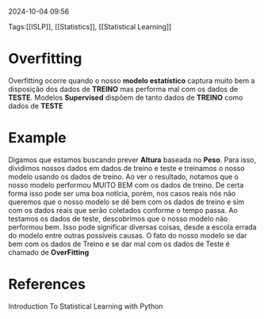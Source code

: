 2024-10-04 09:56

Tags:[[ISLP]], [[Statistics]], [[Statistical Learning]]

# Overfitting

Overfitting ocorre quando o nosso **modelo estatístico** captura muito bem a disposição dos dados de **TREINO** mas performa mal com os dados de **TESTE**.
Modelos **Supervised** dispõem de tanto dados de **TREINO** como dados de **TESTE** 
# Example

Digamos que estamos buscando prever **Altura** baseada no **Peso**. Para isso, dividimos nossos dados em dados de treino e teste e treinamos o nosso modelo usando os dados de treino. Ao ver o resultado, notamos que o nosso modelo performou MUITO BEM com os dados de treino. De certa forma isso pode ser uma boa notícia, porém, nos casos reais nós não queremos que o nosso modelo se dê bem com os dados de treino e sim com os dados reais que serão coletados conforme o tempo passa. Ao testamos os dados de teste, descobrimos que o nosso modelo não performou bem. Isso pode significar diversas coisas, desde a escola errada do modelo entre outras possíveis causas. O fato do nosso modelo se dar bem com os dados de Treino e se dar mal com os dados de Teste é chamado de **OverFitting**

# References

Introduction To Statistical Learning with Python